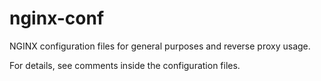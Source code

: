 # nginx-conf
NGINX configuration files for general purposes and reverse proxy usage.

For details, see comments inside the configuration files.

